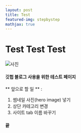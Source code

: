 ```yaml
---
layout: post
title: Test
featured-img: stepbystep
mathjax: true
---
```


# Test Test Test

![사진](https://drive.google.com/uc?id=12F_51vvT2j6txGhbxGk5QKTkwN8AtejX)

#### 깃헙 블로그 사용을 위한 테스트 페이지

** 앞으로 할 일 ** :
1. 썸네일 사진(hero image) 넣기
2. 상단 카테고리 변경
3. 사이트 tab 이름 바꾸기

#### 끝


